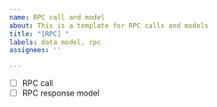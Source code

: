 ```yaml
---
name: RPC call and model
about: This is a template for RPC calls and models
title: "[RPC] "
labels: data model, rpc
assignees: ''

---
```


- [ ] RPC call
- [ ] RPC response model
